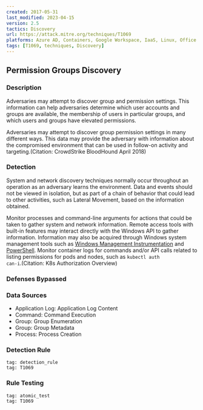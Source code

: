 ```yaml
---
created: 2017-05-31
last_modified: 2023-04-15
version: 2.5
tactics: Discovery
url: https://attack.mitre.org/techniques/T1069
platforms: Azure AD, Containers, Google Workspace, IaaS, Linux, Office 365, SaaS, Windows, macOS
tags: [T1069, techniques, Discovery]
---
```


## Permission Groups Discovery

### Description

Adversaries may attempt to discover group and permission settings. This information can help adversaries determine which user accounts and groups are available, the membership of users in particular groups, and which users and groups have elevated permissions.

Adversaries may attempt to discover group permission settings in many different ways. This data may provide the adversary with information about the compromised environment that can be used in follow-on activity and targeting.(Citation: CrowdStrike BloodHound April 2018)

### Detection

System and network discovery techniques normally occur throughout an operation as an adversary learns the environment. Data and events should not be viewed in isolation, but as part of a chain of behavior that could lead to other activities, such as Lateral Movement, based on the information obtained.

Monitor processes and command-line arguments for actions that could be taken to gather system and network information. Remote access tools with built-in features may interact directly with the Windows API to gather information. Information may also be acquired through Windows system management tools such as [Windows Management Instrumentation](https://attack.mitre.org/techniques/T1047) and [PowerShell](https://attack.mitre.org/techniques/T1059/001). Monitor container logs for commands and/or API calls related to listing permissions for pods and nodes, such as <code>kubectl auth can-i</code>.(Citation: K8s Authorization Overview)

### Defenses Bypassed



### Data Sources

  - Application Log: Application Log Content
  -  Command: Command Execution
  -  Group: Group Enumeration
  -  Group: Group Metadata
  -  Process: Process Creation
### Detection Rule

```query
tag: detection_rule
tag: T1069
```

### Rule Testing

```query
tag: atomic_test
tag: T1069
```
